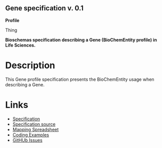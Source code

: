 ## Gene specification v. 0.1

**Profile** 

Thing

**Bioschemas specification describing a Gene (BioChemEntity profile) in Life Sciences.** 

# Description 
This Gene profile specification presents the BioChemEntity usage when describing a Gene.
# Links 
- [Specification](http://bioschemas.org/specifications/gene)
- [Specification source](../Gene.html)
- [Mapping Spreadsheet](https://docs.google.com/spreadsheets/d/1WGP1VPElboWsKnASQwbp19wcvTg-_piOCoIJ6Xe7rB8/edit#gid=1483018794)
- [Coding Examples](https://github.com/BioSchemas/specifications/tree/master/Gene/examples)
- [GitHUb Issues](https://github.com/BioSchemas/bioschemas/labels/type%3A%20Gene)
